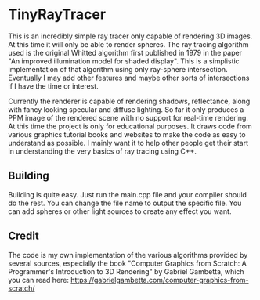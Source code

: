 # TinyRayTracer

This is an incredibly simple ray tracer only capable of rendering 3D images. At this time it will only be able to render spheres. The ray tracing algorithm used is the original Whitted algorithm first published in 1979 in the paper "An improved illumination model for shaded display". This is a simplistic implementation of that algorithm using only ray-sphere intersection. Eventually I may add other features and maybe other sorts of intersections if I have the time or interest.

Currently the renderer is capable of rendering shadows, reflectance, along with fancy looking specular and diffuse lighting. So far it only produces a PPM image of the rendered scene with no support for real-time rendering. At this time the project is only for educational purposes. It draws code from various graphics tutorial books and websites to make the code as easy to understand as possible. I mainly want it to help other people get their start in understanding the very basics of ray tracing using C++.

## Building
Building is quite easy. Just run the main.cpp file and your compiler should do the rest. You can change the file name to output the specific file. You can add spheres or other light sources to create any effect you want.

## Credit
The code is my own implementation of the various algorithms provided by several sources, especially the book "Computer Graphics from Scratch: A Programmer's Introduction to 3D Rendering" by Gabriel Gambetta, which you can read here: https://gabrielgambetta.com/computer-graphics-from-scratch/
